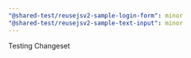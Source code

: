 ```yaml
---
"@shared-test/reusejsv2-sample-login-form": minor
"@shared-test/reusejsv2-sample-text-input": minor
---
```


Testing Changeset
